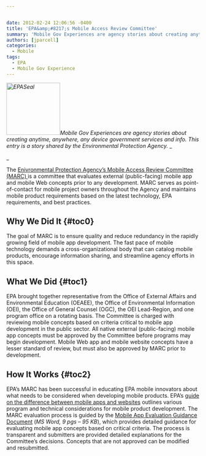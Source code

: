 ```yaml
---


date: 2012-02-24 12:06:56 -0400
title: 'EPA&amp;#8217;s Mobile Access Review Committee'
summary: 'Mobile Gov Experiences are agency stories about creating anytime, anywhere, any device government services and info.&nbsp;This entry is a story shared by the Environmental Protection Agency. The Enivronmental Protection Agency&amp;#8217;s Mobile Access Review Committee (MARC) is a committee that evaluates external (public-facing) mobile app and mobile Web concepts prior to any development. MARC serves as'
authors: [jparcell]
categories:
  - Mobile
tags:
  - EPA
  - Mobile Gov Experience
---
```


_[<img class="alignright size-full wp-image-94252" alt="EPASeal" src="https://s3.amazonaws.com/sitesusa/wp-content/uploads/sites/212/2012/02/EPASeal.gif" width="140" height="136" />](https://s3.amazonaws.com/sitesusa/wp-content/uploads/sites/212/2012/02/EPASeal.gif)Mobile Gov Experiences are agency stories about creating anytime, anywhere, any device government services and info._ _This entry is a story shared by the Environmental Protection Agency._ _
  
_ 

The <a href="http://www2.epa.gov/webguide/mobile-access-review-committee" rel="nofollow">Enivronmental Protection Agency&#8217;s Mobile Access Review Committee (MARC) </a>is a committee that evaluates external (public-facing) mobile app and mobile Web concepts prior to any development. MARC serves as point-of-contact for mobile project owners throughout the Agency and maintains mobile product requirements based on the latest technology, EPA requirements, and best practices.

## <a name="x-Why We Did It"></a>Why We Did It {#toc0}

The goal of MARC is to ensure quality and reduce redundancy in the rapidly growing field of mobile app development. The fast pace of mobile technology demands a cross-organizational body that can catalog mobile products, encourage information sharing, and streamline agency efforts in this space.

## <a name="x-What We Did"></a>What We Did {#toc1}

EPA brought together representative from the Office of External Affairs and Environmental Education (OEAEE), the Office of Environmental Information (OEI), the Office of General Counsel (OGC), the OEI Lead-Region, and one program office on a rotating basis. The Committee is charged with reviewing mobile concepts based on criteria critical to mobile app development in the public sector. All native external (public-facing) mobile app concepts must be approved by the Committee before programs may begin development. Mobile Web app and mobile website concepts have a lesser standard of review, but must also be approved by MARC prior to development.

## <a name="x-How It Works"></a>How It Works {#toc2}

EPA&#8217;s MARC has been successful in educating EPA mobile innovators about what needs to be considered when developing mobile products. EPA&#8217;s [guide on the difference between mobile apps and websites](http://www2.epa.gov/webguide/mobile-web-and-native-apps) outlines various program and technical considerations for mobile product development. The MARC evaluation process is guided by the [Mobile App Evaluation Guidance Document](https://s3.amazonaws.com/sitesusa/wp-content/uploads/sites/212/2012/02/EPA-Mobile-App-Evaluation-Guidance-1.doc) (_MS Word, 9 pgs &#8211; 95 KB_), which provides detailed guidance for evaluating mobile app concepts based on critical criteria. The process is transparent and submitters are provided detailed explanations for the Committee&#8217;s decisions. Concepts that are not approved can be modified and resubmitted.
